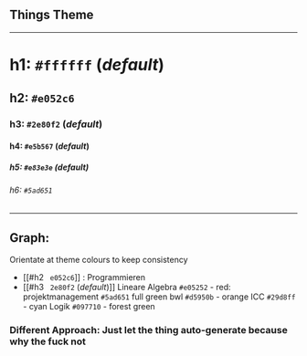 ## Things Theme
--- 
# h1:  `#ffffff` (_default_)
## h2: `#e052c6`
### h3:  `#2e80f2` (_default_)
#### h4: `#e5b567` (_default_)
##### h5: `#e83e3e` (_default_)
###### h6:  `#5ad651`

[Accent Colour]: `#8a5cf5`

---
## Graph:
Orientate at theme colours to keep consistency
- [[#h2 ` e052c6`]] : Programmieren
- [[#h3 ` 2e80f2` (_default_)]] Lineare Algebra
`#e05252` - red: projektmanagement
`#5ad651` full green bwl
`#d5950b` - orange ICC
`#29d8ff` - cyan Logik
`#097710` - forest green

### Different Approach: Just let the thing auto-generate because why the fuck not